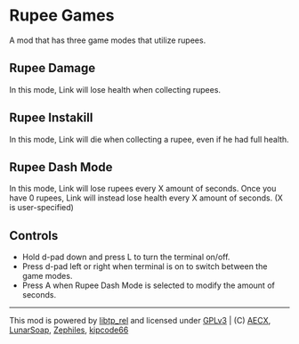 # Rupee Games
A mod that has three game modes that utilize rupees.

## Rupee Damage
In this mode, Link will lose health when collecting rupees.

## Rupee Instakill
In this mode, Link will die when collecting a rupee, even if he had full health.

## Rupee Dash Mode
In this mode, Link will lose rupees every X amount of seconds. Once you have 0 rupees, Link will instead lose health every X amount of seconds. (X is user-specified)

## Controls
* Hold d-pad down and press L to turn the terminal on/off.
* Press d-pad left or right when terminal is on to switch between the game modes.
* Press A when Rupee Dash Mode is selected to modify the amount of seconds.
---
This mod is powered by [libtp_rel](//github.com/zsrtp/libtp_rel) and licensed under [GPLv3](/LICENSE) | (C) [AECX](//github.com/AECX), [LunarSoap](//github.com/lunarsoap5), [Zephiles](//github.com/Zephiles), [kipcode66](//github.com/kipcode66)
